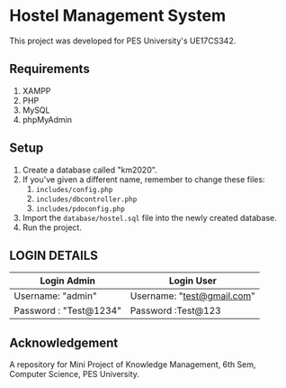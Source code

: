 # Hostel Management System

This project was developed for PES University's UE17CS342.

## Requirements

1. XAMPP
2. PHP
3. MySQL
4. phpMyAdmin

## Setup

1. Create a database called "km2020".
2. If you've given a different name, remember to change these files:
   1. `includes/config.php`
   2. `includes/dbcontroller.php`
   3. `includes/pdoconfig.php`
3. Import the `database/hostel.sql` file into the newly created database.
4. Run the project.

## LOGIN DETAILS 

| Login Admin | Login User |
|-------------|------------|
| Username: "admin" |  Username: "test@gmail.com" |
| Password :  "Test@1234" | Password :Test@123 |  

## Acknowledgement

A repository for Mini Project of Knowledge Management, 6th Sem, Computer Science, PES University. 